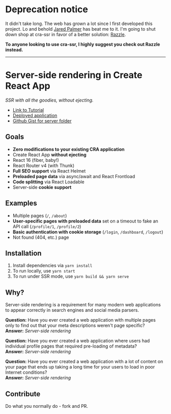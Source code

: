 # Deprecation notice

It didn't take long.  The web has grown a lot since I first developed this project.  Lo and behold [Jared Palmer](https://github.com/jaredpalmer) has beat me to it.  I'm going to shut down shop at cra-ssr in favor of a better solution: [Razzle](https://github.com/jaredpalmer/razzle).

**To anyone looking to use cra-ssr, I highly suggest you check out Razzle instead.**

---

# Server-side rendering in Create React App

_SSR with all the goodies, without ejecting._

- [Link to Tutorial](https://medium.com/@cereallarceny/server-side-rendering-in-create-react-app-with-all-the-goodies-without-ejecting-4c889d7db25e)
- [Deployed application](https://cra-ssr.herokuapp.com/)
- [Github Gist for server folder](https://gist.github.com/cereallarceny/ee1b86227aabaf4a4b2a3144b84dfaa2)

## Goals

- **Zero modifications to your existing CRA application**
- Create React App **without ejecting**
- React 16 (fiber, baby!)
- React Router v4 (with Thunk)
- **Full SEO support** via React Helmet
- **Preloaded page data** via async/await and React Frontload
- **Code splitting** via React Loadable
- Server-side **cookie support**

## Examples

- Multiple pages (`/`, `/about`)
- **User-specific pages with preloaded data** set on a timeout to fake an API call (`/profile/1`, `/profile/2`)
- **Basic authentication with cookie storage** (`/login`, `/dashboard`, `/logout`)
- Not found (404, etc.) page

## Installation

1.  Install dependencies via `yarn install`
2.  To run locally, use `yarn start`
3.  To run under SSR mode, use `yarn build && yarn serve`

## Why?

Server-side rendering is a requirement for many modern web applications to appear correctly in search engines and social media parsers.

**Question:** Have you ever created a web application with multiple pages only to find out that your meta descriptions weren't page specific?<br />
**Answer:** _Server-side rendering_

**Question:** Have you ever created a web application where users had individual profile pages that required pre-loading of metadata?<br />
**Answer:** _Server-side rendering_

**Question:** Have you ever created a web application with a lot of content on your page that ends up taking a long time for your users to load in poor Internet conditions?<br />
**Answer:** _Server-side rendering_

## Contribute

Do what you normally do - fork and PR.
